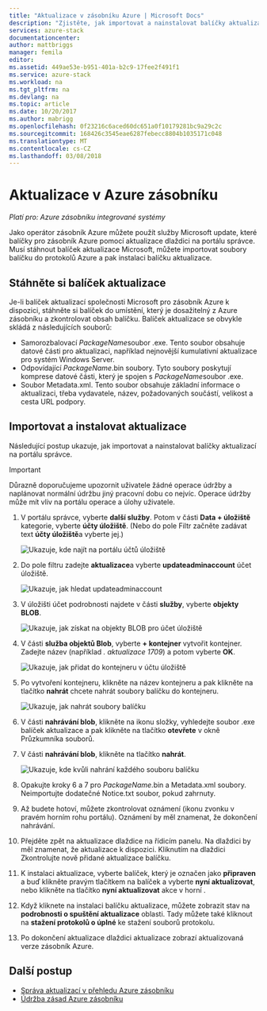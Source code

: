 ```yaml
---
title: "Aktualizace v zásobníku Azure | Microsoft Docs"
description: "Zjistěte, jak importovat a nainstalovat balíčky aktualizací společnosti Microsoft pro systém Azure zásobníku integrované."
services: azure-stack
documentationcenter: 
author: mattbriggs
manager: femila
editor: 
ms.assetid: 449ae53e-b951-401a-b2c9-17fee2f491f1
ms.service: azure-stack
ms.workload: na
ms.tgt_pltfrm: na
ms.devlang: na
ms.topic: article
ms.date: 10/20/2017
ms.author: mabrigg
ms.openlocfilehash: 0f23216c6aced60dc651a0f10179281bc9a29c2c
ms.sourcegitcommit: 168426c3545eae6287febecc8804b1035171c048
ms.translationtype: MT
ms.contentlocale: cs-CZ
ms.lasthandoff: 03/08/2018
---
```

# <a name="apply-updates-in-azure-stack"></a>Aktualizace v Azure zásobníku

*Platí pro: Azure zásobníku integrované systémy*

Jako operátor zásobník Azure můžete použít služby Microsoft update, které balíčky pro zásobník Azure pomocí aktualizace dlaždici na portálu správce. Musí stáhnout balíček aktualizace Microsoft, můžete importovat soubory balíčku do protokolů Azure a pak instalaci balíčku aktualizace. 

## <a name="download-the-update-package"></a>Stáhněte si balíček aktualizace

Je-li balíček aktualizací společnosti Microsoft pro zásobník Azure k dispozici, stáhněte si balíček do umístění, který je dosažitelný z Azure zásobníku a zkontrolovat obsah balíčku. Balíček aktualizace se obvykle skládá z následujících souborů:

- Samorozbalovací *PackageName*soubor .exe. Tento soubor obsahuje datové části pro aktualizaci, například nejnovější kumulativní aktualizace pro systém Windows Server.   
- Odpovídající *PackageName*.bin soubory. Tyto soubory poskytují komprese datové části, který je spojen s *PackageName*soubor .exe. 
- Soubor Metadata.xml. Tento soubor obsahuje základní informace o aktualizaci, třeba vydavatele, název, požadovaných součástí, velikost a cesta URL podpory.

## <a name="import-and-install-updates"></a>Importovat a instalovat aktualizace

Následující postup ukazuje, jak importovat a nainstalovat balíčky aktualizací na portálu správce.

> [!IMPORTANT]
> Důrazně doporučujeme upozornit uživatele žádné operace údržby a naplánovat normální údržbu jiný pracovní dobu co nejvíc. Operace údržby může mít vliv na portálu operace a úlohy uživatele.

1. V portálu správce, vyberte **další služby**. Potom v části **Data + úložiště** kategorie, vyberte **účty úložiště**. (Nebo do pole Filtr začněte zadávat text **účty úložiště**a vyberte jej.)

    ![Ukazuje, kde najít na portálu účtů úložiště](media/azure-stack-apply-updates/ApplyUpdates1.png)

2. Do pole filtru zadejte **aktualizace**a vyberte **updateadminaccount** účet úložiště.

    ![Ukazuje, jak hledat updateadminaccount](media/azure-stack-apply-updates/ApplyUpdates2.png)

3. V úložišti účet podrobnosti najdete v části **služby**, vyberte **objekty BLOB**.
 
    ![Ukazuje, jak získat na objekty BLOB pro účet úložiště](media/azure-stack-apply-updates/ApplyUpdates3.png) 
 
4. V části **služba objektů Blob**, vyberte **+ kontejner** vytvořit kontejner. Zadejte název (například *. aktualizace 1709*) a potom vyberte **OK**.
 
     ![Ukazuje, jak přidat do kontejneru v účtu úložiště](media/azure-stack-apply-updates/ApplyUpdates4.png)

5. Po vytvoření kontejneru, klikněte na název kontejneru a pak klikněte na tlačítko **nahrát** chcete nahrát soubory balíčku do kontejneru.
 
    ![Ukazuje, jak nahrát soubory balíčku](media/azure-stack-apply-updates/ApplyUpdates5.png)

6. V části **nahrávání blob**, klikněte na ikonu složky, vyhledejte soubor .exe balíček aktualizace a pak klikněte na tlačítko **otevřete** v okně Průzkumníka souborů.
  
7. V části **nahrávání blob**, klikněte na tlačítko **nahrát**. 
 
    ![Ukazuje, kde kvůli nahrání každého souboru balíčku](media/azure-stack-apply-updates/ApplyUpdates6.png)

8. Opakujte kroky 6 a 7 pro *PackageName*.bin a Metadata.xml soubory. Neimportujte dodatečné Notice.txt soubor, pokud zahrnuty.
9. Až budete hotoví, můžete zkontrolovat oznámení (ikonu zvonku v pravém horním rohu portálu). Oznámení by měl znamenat, že dokončení nahrávání. 
10. Přejděte zpět na aktualizace dlaždice na řídicím panelu. Na dlaždici by měl znamenat, že aktualizace k dispozici. Kliknutím na dlaždici Zkontrolujte nově přidané aktualizace balíčku.
11. K instalaci aktualizace, vyberte balíček, který je označen jako **připraven** a buď klikněte pravým tlačítkem na balíček a vyberte **nyní aktualizovat**, nebo klikněte na tlačítko **nyní aktualizovat** akce v horní .
12. Když kliknete na instalaci balíčku aktualizace, můžete zobrazit stav na **podrobnosti o spuštění aktualizace** oblasti. Tady můžete také kliknout na **stažení protokolů o úplné** ke stažení souborů protokolu.
13. Po dokončení aktualizace dlaždici aktualizace zobrazí aktualizovaná verze zásobník Azure.

## <a name="next-steps"></a>Další postup

- [Správa aktualizací v přehledu Azure zásobníku](azure-stack-updates.md)
- [Údržba zásad Azure zásobníku](azure-stack-servicing-policy.md)
